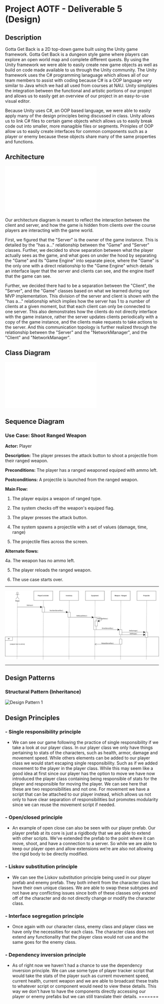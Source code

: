 # Project AOTF - Deliverable 5 (Design)

## Description
Gotta Get Back is a 2D top-down game built using the Unity game framework. Gotta Get Back is a dungeon style game where players can explore an open world map and complete different quests.
By using the Unity framework we were able to easily create new game objects as well as build on code made available to us through the Unity community. The Unity framework uses the C# programming
lanaguage which allows all of our team members to assist with coding because C# is a OOP language very similar to Java which we had all used from courses at NAU. Unity simplipies the integration 
between the functional and artistic portions of our project and allows us to easily get an overview of our project in an easy-to-use visual editor. 

Because Unity uses C#, an OOP based language, we were able to easily apply many of the design principles being discussed in class. Unity allows us to link C# files to certain game objects which allows
us to easily break code out into smaller, more managible files or segments. Priniples of OOP allow us to easily create interfaces for common components such as a player or enemy because these objects
share many of the same properties and functions.

## Architecture
![System Architecture](D5_System_Architecture_Diagram/Gotta_Get_Back_System_Architecture_Diagram.pdf)

Our architecture diagram is meant to reflect the interaction between the client and server, and how the game is hidden from clients over the course players are interacting with the game world.

First, we figured that the "Server" is the owner of the game instance. This is detailed by the "has a..." relationship between the "Game" and "Server" classes. Further, we decided to show separation between what the player actually sees as the game, and what goes on under the hood by separating the "Game" and its "Game Engine" into separate piece, where the "Game" is the only one with a direct relationship to the "Game Engine" which details an interface layer that the server and clients can see, and the engine itself that the game can see.

Further, we decided there had to be a separation between the "Client", the "Server", and the "Game" classes based on what we learned during our MVP implementation. This division of the server and client is shown with the "has a..." relationship which implies how the server has 1 to a number of clients at a given moment, but that each client can only be connected to one server. This also demonstrates how the clients do not directly interface with the game instance, rather the server updates clients periodically with a copy of the game instance, and the clients make requests to take actions to the server. And this communication topology is further realized through the relationship between the "Server" and the "NetworkManager", and the "Client" and "NetworkManager".

## Class Diagram

![System Implementation Diagram](D5_System_Class_Diagram/Gotta_Get_Back_System_Class_Diagram.pdf)

## Sequence Diagram
### Use Case: Shoot Ranged Weapon
**Actor:** Player

**Description:** The player presses the attack button to shoot a projectile from their ranged weapon.

**Preconditions:** The player has a ranged weaponed equiped with ammo left.

**Postconditions:** A projectile is launched from the ranged weapon.

**Main Flow:**

1. The player equips a weapon of ranged type.

2. The system checks off the weapon's equiped flag.

3. The player presses the attack button.

4. The system spawns a projectile with a set of values (damage, time, range)

5. The projectile flies across the screen.

**Alternate flows:**

4a. The weapon has no ammo left.

5. The player reloads the ranged weapon.

6. The use case starts over.

---

![This is the sequence diagram.](D5_SeqDiagram/SequenceDiagram.drawio.png)

---

## Design Patterns

### Structural Pattern (Inheritance)
![Design Pattern 1](/d5_images/DesignPattern1.png)

## Design Principles

### - Single responsibility principle
- We can see our game following the practice of single responsibility if we take a look at our player class. In our player class we only have things pertaining to stats of the characters, such as health, armor, damage and movement speed. While others elements can be added to our player class we would start escaping single responsibility. Such as if we added movement to the player in the player class. While this may seem like a good idea at first since our player has the option to move we have now introduced the player class containing being responsible of stats for the player and responsible for moving the player. We can see here that these are two responsibilities and not one. For movement we have a script that can be attached to our player instead, which allows us not only to have clear separation of responsibilities but promotes modularity since we can reuse the movement script if needed.

### - Open/closed principle
- An example of open close can also be seen with our player prefab. Our player prefab at its core is just a rigidbody that we are able to extend with other scripts. We've extended the prefab to the point where it can move, shoot, and have a connection to a server. So while we are able to keep our player open and allow extensions we’re are also not allowing the rigid body to be directly modified.

### - Liskov substitution principle
- We can see the Liskov substitution principle being used in our player prefab and enemy prefab. They both inherit from the character class but have their own unique classes. We are able to swap these subtypes and not have any conflicting issues since both of these classes only extend off of the character and do not directly change or modify the character class.

### - Interface segregation principle
- Once again with our character class, enemy class and player class we have only the necessities for each class. The character class does not extend any functionality that the player class would not use and the same goes for the enemy class.

### - Dependency inversion principle
- As of right now we haven't had a chance to use the dependency inversion principle. We can use some type of player tracker script that would take the stats of the player such as current movement speed, current health, current weapon and we are able to broadcast these traits to whatever script or component would need to view these details. This way we don't have to have the components directly accessing our player or enemy prefabs but we can still translate their details.
=======
